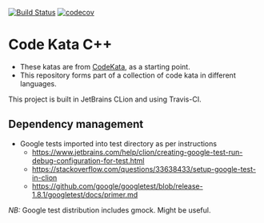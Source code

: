 [![Build Status](https://travis-ci.com/alphafoobar/code-kata-cpp.svg?branch=master)](https://travis-ci.com/alphafoobar/code-kata-cpp) [![codecov](https://codecov.io/gh/alphafoobar/code-kata-cpp/branch/master/graph/badge.svg)](https://codecov.io/gh/alphafoobar/code-kata-cpp)

# Code Kata C++

* These katas are from [CodeKata](http://codekata.com/), as a starting point.
* This repository forms part of a collection of code kata in different languages.

This project is built in JetBrains CLion and using Travis-CI.

## Dependency management

* Google tests imported into test directory as per instructions
   * https://www.jetbrains.com/help/clion/creating-google-test-run-debug-configuration-for-test.html
   * https://stackoverflow.com/questions/33638433/setup-google-test-in-clion
   * https://github.com/google/googletest/blob/release-1.8.1/googletest/docs/primer.md

*NB:* Google test distribution includes gmock. Might be useful.
